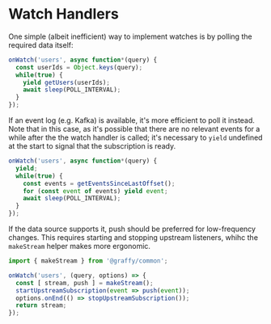 # Watch Handlers

One simple (albeit inefficient) way to implement watches is by polling the required data itself:

```js
onWatch('users', async function*(query) {
  const userIds = Object.keys(query);
  while(true) {
    yield getUsers(userIds);
    await sleep(POLL_INTERVAL);
  }
});
```

If an event log (e.g. Kafka) is available, it's more efficient to poll it instead. Note that in this case, as it's possible that there are no relevant events for a while after the the watch handler is called; it's necessary to `yield` undefined at the start to signal that the subscription is ready.

```js
onWatch('users', async function*(query) {
  yield;
  while(true) {
    const events = getEventsSinceLastOffset();
    for (const event of events) yield event;
    await sleep(POLL_INTERVAL);
  }
});
```

If the data source supports it, push should be preferred for low-frequency changes. This requires starting and stopping upstream listeners, whihc the `makeStream` helper makes more ergonomic.

```js
import { makeStream } from '@graffy/common';

onWatch('users', (query, options) => {
  const [ stream, push ] = makeStream();
  startUpstreamSubscription(event => push(event));
  options.onEnd(() => stopUpstreamSubscription());
  return stream;
});
```
